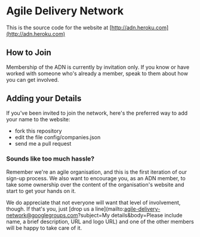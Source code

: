 # Agile Delivery Network

This is the source code for the website at [http://adn.heroku.com](http://adn.heroku.com)

## How to Join

Membership of the ADN is currently by invitation only. If you know or have worked with someone who's already a member, speak to them about how you can get involved.

## Adding your Details

If you've been invited to join the network, here's the preferred way to add your name to the website:

  * fork this repository
  * edit the file config/companies.json 
  * send me a pull request
  
### Sounds like too much hassle?

Remember we're an agile organisation, and this is the first iteration of our sign-up process. We also want to encourage you, as an ADN member, to take some ownership over the content of the organisation's website and start to get your hands on it.

We do appreciate that not everyone will want that level of involvement, though. If that's you, just [drop us a line](mailto:agile-delivery-network@googlegroups.com?subject=My details&body=Please include name, a brief description, URL and logo URL) and one of the other members will be happy to take care of it.